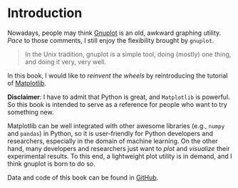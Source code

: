 # Introduction
Nowadays, people may think [Gnuplot](http://gnuplot.info/) is an old, awkward graphing utility. *Pace* to those comments, I still enjoy the flexibility brought by `gnuplot`.

> In the Unix tradition, gnuplot is a simple tool, doing (mostly) one thing, and doing it very, very well.

In this book, I would like to *reinvent the wheels* by reintroducing the tutorial of [Matplotlib](https://matplotlib.org/). 

**Disclaimer**: I have to admit that Python is great, and `Matplotlib` is powerful. So this book is intended to serve as a reference for people who want to try something new.

Matplotlib can be well integrated with other awesome libraries (e.g., `numpy` and `pandas`) in Python, so it is user-friendly for Python developers and researchers, especially in the domain of machine learning. On the other hand, many developers and researchers just want to *plot* and *visualize* their experimental results. To this end, a lightweight plot utility is in demand, and I think gnuplot is born to do so.

Data and code of this book can be found in [GitHub](https://github.com/ChenZhongPu/gnuplot).